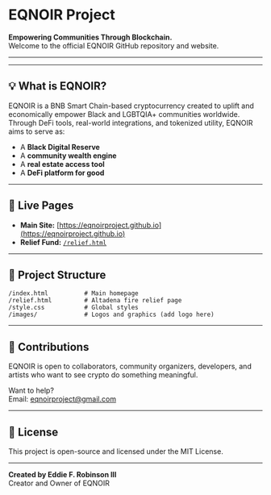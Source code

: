 
# EQNOIR Project

**Empowering Communities Through Blockchain.**  
Welcome to the official EQNOIR GitHub repository and website.

---



---

## 💡 What is EQNOIR?

EQNOIR is a BNB Smart Chain-based cryptocurrency created to uplift and economically empower Black and LGBTQIA+ communities worldwide. Through DeFi tools, real-world integrations, and tokenized utility, EQNOIR aims to serve as:

- A **Black Digital Reserve**
- A **community wealth engine**
- A **real estate access tool**
- A **DeFi platform for good**

---

## 🚀 Live Pages

- **Main Site:** [https://eqnoirproject.github.io](https://eqnoirproject.github.io)
- **Relief Fund:** [`/relief.html`](https://eqnoirproject.github.io/relief.html)

---

## 🔧 Project Structure

```
/index.html          # Main homepage
/relief.html         # Altadena fire relief page
/style.css           # Global styles
/images/             # Logos and graphics (add logo here)
```

---

## 🤝 Contributions

EQNOIR is open to collaborators, community organizers, developers, and artists who want to see crypto do something meaningful.

Want to help?  
Email: [eqnoirproject@gmail.com](mailto:eqnoirproject@gmail.com)

---

## 🧾 License

This project is open-source and licensed under the MIT License.

---

**Created by Eddie F. Robinson III**  
Creator and Owner of EQNOIR
